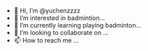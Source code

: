 - 👋 Hi, I’m @yuchenzzzz
- 👀 I’m interested in badmintion...
- 🌱 I’m currently learning playing badminton...
- 💞️ I’m looking to collaborate on ...
- 📫 How to reach me ...

<!---
yuchenzzzz/yuchenzzzz is a ✨ special ✨ repository because its `README.md` (this file) appears on your GitHub profile.
You can click the Preview link to take a look at your changes.
--->

